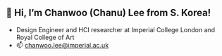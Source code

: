 ## 👋 Hi, I’m Chanwoo (Chanu) Lee from S. Korea!
- Design Engineer and HCI researcher at Imperial College London and Royal College of Art
- 📫 [chanwoo.lee@imperial.ac.uk](mailto:chanwoo.lee@imperial.ac.uk)
